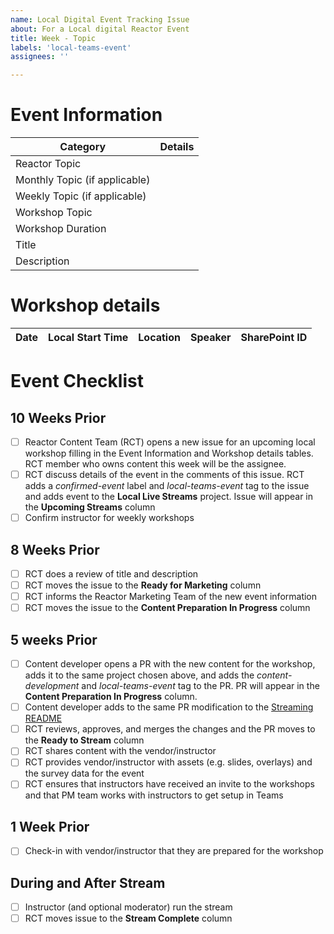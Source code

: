 ```yaml
---
name: Local Digital Event Tracking Issue
about: For a Local digital Reactor Event
title: Week - Topic
labels: 'local-teams-event'
assignees: ''

---
```



# Event Information
| Category | Details |
|-----------|---------|
| Reactor Topic |  |
| Monthly Topic (if applicable) |  |
| Weekly Topic (if applicable) |  |
| Workshop Topic |  |
| Workshop Duration | | 
| Title |  |
| Description | |

# Workshop details
| Date |  Local Start Time |  Location |  Speaker | SharePoint ID |
|----- |------------------|-----------|----------|--------------|


# Event Checklist

## 10 Weeks Prior
- [ ] Reactor Content Team (RCT) opens a new issue for an upcoming local workshop filling in the Event Information and Workshop details tables. RCT member who owns content this week will be the assignee.
- [ ] RCT discuss details of the event in the comments of this issue. RCT adds a _confirmed-event_ label and _local-teams-event_ tag to the issue and adds event to the __Local Live Streams__ project. Issue will appear in the __Upcoming Streams__ column
- [ ] Confirm instructor for weekly workshops

## 8 Weeks Prior
- [ ] RCT does a review of title and description
- [ ] RCT moves the issue to the __Ready for Marketing__ column
- [ ] RCT informs the Reactor Marketing Team of the new event information
- [ ] RCT moves the issue to the __Content Preparation In Progress__ column

## 5 weeks Prior
- [ ] Content developer opens a PR with the new content for the workshop, adds it to the same project chosen above, and adds the _content-development_ and _local-teams-event_ tag to the PR. PR will appear in the __Content Preparation In Progress__ column. 
- [ ] Content developer adds to the same PR modification to the [Streaming README](https://github.com/microsoft/Reactors/tree/main/Online) 
- [ ] RCT reviews, approves, and merges the changes and the PR moves to the __Ready to Stream__ column
- [ ] RCT shares content with the vendor/instructor
- [ ] RCT provides vendor/instructor with assets (e.g. slides, overlays) and the survey data for the event
- [ ] RCT ensures that instructors have received an invite to the workshops and that PM team works with instructors to get setup in Teams

## 1 Week Prior
- [ ] Check-in with vendor/instructor that they are prepared for the workshop

## During and After Stream
- [ ] Instructor (and optional moderator) run the stream
- [ ] RCT moves issue to the __Stream Complete__ column
